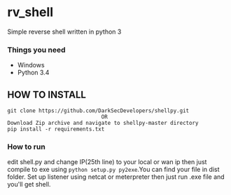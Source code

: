 # rv_shell
Simple reverse shell written in python 3

### Things you need
* Windows
* Python 3.4

## HOW TO INSTALL
```
git clone https://github.com/DarkSecDevelopers/shellpy.git
                              OR
Download Zip archive and navigate to shellpy-master directory
pip install -r requirements.txt
```


### How to run
edit shell.py and change IP(25th line) to your local or wan ip 
then just compile to exe using ```python setup.py py2exe```.You can find your file in dist folder.
Set up listener using netcat or meterpreter then just run .exe file and you'll get shell.

